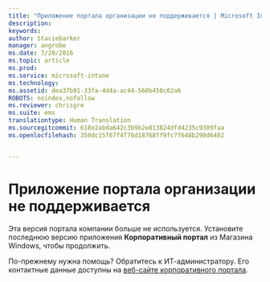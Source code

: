 ```yaml
---
title: "Приложение портала организации не поддерживается | Microsoft Intune"
description: 
keywords: 
author: Staciebarker
manager: angrobe
ms.date: 7/20/2016
ms.topic: article
ms.prod: 
ms.service: microsoft-intune
ms.technology: 
ms.assetid: dea37b91-33fa-4d4a-ac44-560b450c02a6
ROBOTS: noindex,nofollow
ms.reviewer: chrisgre
ms.suite: ems
translationtype: Human Translation
ms.sourcegitcommit: 618e2abda642c3b9b2e813824dfd4235c9309faa
ms.openlocfilehash: 350dc15f67f4f76d18768ff9fc7f648b290d6402


---
```


# Приложение портала организации не поддерживается
Эта версия портала компании больше не используется. Установите последнюю версию приложения **Корпоративный портал** из Магазина Windows, чтобы продолжить.


По-прежнему нужна помощь? Обратитесь к ИТ-администратору. Его контактные данные доступны на [веб-сайте корпоративного портала](http://portal.manage.microsoft.com).



<!--HONumber=Jul16_HO4-->


